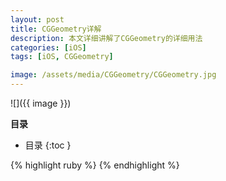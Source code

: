 ```yaml
---
layout: post
title: CGGeometry详解
description: 本文详细讲解了CGGeometry的详细用法
categories: [iOS]
tags: [iOS, CGGeometry]

image: /assets/media/CGGeometry/CGGeometry.jpg
---
```


![]({{ image }})

**目录**

* 目录
 {:toc  }


{% highlight ruby %}
{% endhighlight %}



<!--本文所用的超链接-->

[1]:https://github.com/hetaodie/AVPlayerDemo